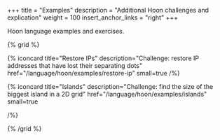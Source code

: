 +++
title = "Examples"
description = "Additional Hoon challenges and explication"
weight = 100
insert_anchor_links = "right"
+++

Hoon language examples and exercises.

{% grid %}


  {% iconcard
    title="Restore IPs"
    description="Challenge: restore IP addresses that have lost their separating dots"
    href="/language/hoon/examples/restore-ip"
    small=true
  /%}

  {% iconcard
    title="Islands"
    description="Challenge: find the size of the biggest island in a 2D grid"
    href="/language/hoon/examples/islands"
    small=true

  /%}

{% /grid %}


